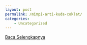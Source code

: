 ```yaml
---
layout: post
permalink: /mimpi-arti-kuda-coklat/
categories:
    - Uncategorized
---
```


[Baca Selengkapnya](/10)